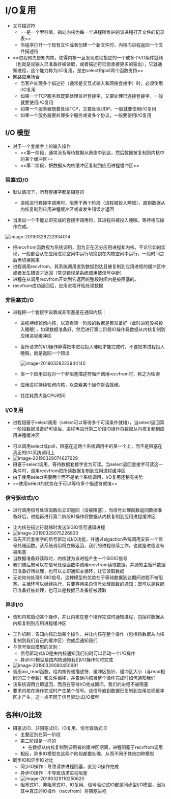 # I/O复用

- 文件描述符
  - ==是一个索引值，指向内核为每一个进程所维护的该进程打开文件的记录表==
  - 当程序打开一个现有文件或者创建一个新文件时，内核向进程返回一个文件描述符
- ==进程预先告知内核，使得内核一旦发现进程指定的一个或多个I/O条件就绪（也就是说输入已准备好被读取，或者描述符已能承接更多的输出），它就通知进程，这个能力称为I/O复用，是由select和poll两个函数支持==
- 网路应用场合
  - 当客户处理多个描述符（通常是交互式输入和网络套接字）时，必须使用I/O复用
  - 如果一个TCP服务器既要处理监听套接字，又要处理已连接套接字，一般就要使用I/O复用
  - 如果一个服务器既要处理TCP，又要处理UDP，一般就要使用I/O复用
  - 如果一个服务器要处理多个服务或者多个协议，一般要使用I/O复用

## I/O 模型

- 对于一个套接字上的输入操作
  - ==第一阶段，通常涉及等待数据从网络中到达，然后数据被复制到内核中的某个缓冲区==
  - ==第二阶段，把数据从内核缓冲区复制到应用进程缓冲区==

### 阻塞式I/O

- 默认情况下，所有套接字都是阻塞的

  - 进程进行套接字调用时，阻塞于两个阶段（进程被投入睡眠），直到数据从内核复制到应用进程缓冲区或者发生错误才返回
- 当发出一个不能立即完成的套接字调用时，其进程将被投入睡眠，等待相应操作完成。

![image-20190328222934014](/Users/dingyuanjie/Documents/study/github/woodyprogram/img/image-20190328222934014.png)

  - 把recvfrom函数视为系统调用，因为正在区分应用进程和内核。不论它如何实现，一般都会从在应用进程空间中运行切换到在内核空间中运行，一段时间之后再切换回来
  - 进程调用recvfrom，其系统调用直到数据到达且被复制到应用进程的缓冲区中或者发生错误才返回（常见错误是系统调用被信号中断）
  - 进程在从调用recvfrom开始到它返回的整段时间内是被阻塞的。
  - recvfrom成功返回后，应用进程开始处理数据

### 非阻塞式I/O

- 进程把一个套接字设置成非阻塞是在通知内核：

  - 进程持续轮询内核，以查看第一阶段的数据是否准备好（此时进程没被投入睡眠），如果数据准备好，然后进行第二阶段IO操作将数据从内核复制到应用进程缓冲区

  - 当所请求的I/O操作非得把本进程投入睡眠才能完成时，不要把本进程投入睡眠，而是返回一个错误

    ![image-20190328223944140](/Users/dingyuanjie/Documents/study/github/woodyprogram/img/image-20190328223944140.png)

  - 当一个应用进程对一个非阻塞描述符循环调用recvfrom时，称之为轮询

  - 应用进程持续轮询内核，以查看某个操作是否就绪。

  - 往往耗费大量CPU时间

### I/O复用

* 进程阻塞于select调用（select可以等待多个可读条件就绪），当select返回第一阶段数据准备好可读后，进程再进行第二阶段IO操作将数据从内核复制到应用进程缓冲区

- 可以调用select或poll，阻塞在这两个系统调用中的某一个上，而不是阻塞在真正的I/O系统调用上
- ![image-20190329074627629](/Users/dingyuanjie/Documents/study/github/woodyprogram/img/image-20190329074627629.png)
- 阻塞于select调用，等待数据套接字变为可读。当select返回套接字可读这一条件时，调用recvfrom把所读数据复制到应用进程缓冲区
- 由于使用select需要两个而不是单个系统调用，I/O复用还稍有劣势
- ==使用select的优势在于可以等待多个描述符就绪==

### 信号驱动式I/O

* 进行调用信号处理函数后立即返回（没被阻塞），当信号处理函数返回数据准备好后，进程再进行第二阶段IO操作将数据从内核复制到应用进程缓冲区

- 让内核在描述符就绪时发送SIGIO信号通知进程
- ![image-20190329075226800](/Users/dingyuanjie/Documents/study/github/woodyprogram/img/image-20190329075226800.png)
- 首先开启套接字的信号驱动式I/O功能，并通过sigaction系统调用安装一个信号处理函数。该系统调用将立即返回，我们的进程继续工作，也就是进程没有被阻塞
- 当数据准备好读取时，内核就为该进程产生一个SIGIO信号
- 我们随后既可以在信号处理函数中调用recvfrom读取数据，并通知主循环数据已准备好待处理，也可以立即通知主循环，让它读取数据
- 无论如何处理SIGIO信号，这种模型的优势在于等待数据到达期间进程不被阻塞。主循环可以继续执行，只要等待来自信号处理函数的通知：既可以是数据已准备好被处理，也可以是数据已准备好被读取

### 异步I/O

* 告知内核启动某个操作，并让内核在整个操作完成时通知进程，包括将数据从内核复制到应用进程缓冲区

- 工作机制：告知内核启动某个操作，并让内核在整个操作（包括将数据从内核复制到我们自己的缓冲区）完成后通知我们
- 与信号驱动模型的区别：
  - 信号驱动式I/O是由内核通知我们何时可以启动一个I/O操作
  - 异步I/O模型是由内核通知我们I/O操作何时完成
- ![image-20190329080450691](/Users/dingyuanjie/Documents/study/github/woodyprogram/img/image-20190329080450691.png)
- 调用aio_read函数，给内核传递描述符、缓冲区指针、缓冲区大小（与read相同的三个参数）和文件偏移，并告诉内核当整个操作完成时如何通知我们
- 该系统调用立即返回，而且在等待I/O完成期间，我们的进程不被阻塞
- 要求内核在操作完成时产生某个信号。该信号直到数据已复制到应用进程缓冲区才产生，这一点不同于信号驱动式I/O模型

## 各种I/O比较

- 阻塞式IO、非阻塞式IO、IO复用、信号驱动式IO
  - 主要区别在第一阶段
  - 第二阶段是一样的
    - 在数据从内核复制到调用者的缓冲区期间，进程阻塞于recvfrom调用
  - 相反，异步IO模型在这两个阶段都要处理，从而不同于其他四种模型
- 同步IO和异步IO对比
  - 同步IO操作：导致请求进程阻塞，直到IO操作完成
  - 异步IO操作：不导致请求进程阻塞
  - ![image-20190329110250620](/Users/dingyuanjie/Documents/study/github/woodyprogram/img/image-20190329110250620.png)
  - 阻塞式IO、非阻塞式IO、IO复用、信号驱动式IO都是同步型I/O模型，因为其中真正的IO操作（recvfrom）将阻塞进程





